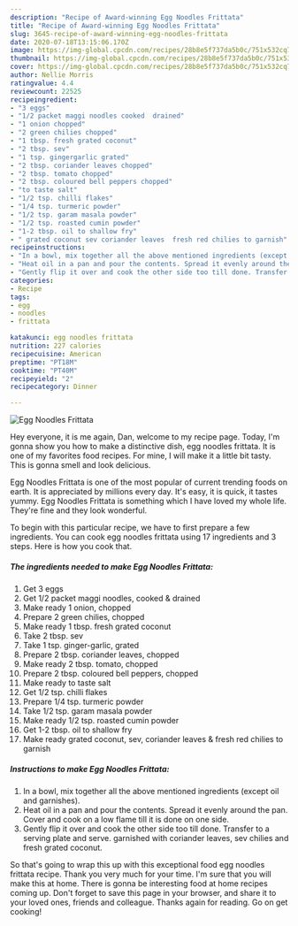 ```yaml
---
description: "Recipe of Award-winning Egg Noodles Frittata"
title: "Recipe of Award-winning Egg Noodles Frittata"
slug: 3645-recipe-of-award-winning-egg-noodles-frittata
date: 2020-07-18T13:15:06.170Z
image: https://img-global.cpcdn.com/recipes/28b8e5f737da5b0c/751x532cq70/egg-noodles-frittata-recipe-main-photo.jpg
thumbnail: https://img-global.cpcdn.com/recipes/28b8e5f737da5b0c/751x532cq70/egg-noodles-frittata-recipe-main-photo.jpg
cover: https://img-global.cpcdn.com/recipes/28b8e5f737da5b0c/751x532cq70/egg-noodles-frittata-recipe-main-photo.jpg
author: Nellie Morris
ratingvalue: 4.4
reviewcount: 22525
recipeingredient:
- "3 eggs"
- "1/2 packet maggi noodles cooked  drained"
- "1 onion chopped"
- "2 green chilies chopped"
- "1 tbsp. fresh grated coconut"
- "2 tbsp. sev"
- "1 tsp. gingergarlic grated"
- "2 tbsp. coriander leaves chopped"
- "2 tbsp. tomato chopped"
- "2 tbsp. coloured bell peppers chopped"
- "to taste salt"
- "1/2 tsp. chilli flakes"
- "1/4 tsp. turmeric powder"
- "1/2 tsp. garam masala powder"
- "1/2 tsp. roasted cumin powder"
- "1-2 tbsp. oil to shallow fry"
- " grated coconut sev coriander leaves  fresh red chilies to garnish"
recipeinstructions:
- "In a bowl, mix together all the above mentioned ingredients (except oil and garnishes)."
- "Heat oil in a pan and pour the contents. Spread it evenly around the pan. Cover and cook on a low flame till it is done on one side."
- "Gently flip it over and cook the other side too till done. Transfer to a serving plate and serve. garnished with coriander leaves, sev chilies and fresh grated coconut."
categories:
- Recipe
tags:
- egg
- noodles
- frittata

katakunci: egg noodles frittata 
nutrition: 227 calories
recipecuisine: American
preptime: "PT18M"
cooktime: "PT40M"
recipeyield: "2"
recipecategory: Dinner

---
```



![Egg Noodles Frittata](https://img-global.cpcdn.com/recipes/28b8e5f737da5b0c/751x532cq70/egg-noodles-frittata-recipe-main-photo.jpg)

Hey everyone, it is me again, Dan, welcome to my recipe page. Today, I'm gonna show you how to make a distinctive dish, egg noodles frittata. It is one of my favorites food recipes. For mine, I will make it a little bit tasty. This is gonna smell and look delicious.

Egg Noodles Frittata is one of the most popular of current trending foods on earth. It is appreciated by millions every day. It's easy, it is quick, it tastes yummy. Egg Noodles Frittata is something which I have loved my whole life. They're fine and they look wonderful.




To begin with this particular recipe, we have to first prepare a few ingredients. You can cook egg noodles frittata using 17 ingredients and 3 steps. Here is how you cook that.

<!--inarticleads1-->

##### The ingredients needed to make Egg Noodles Frittata:

1. Get 3 eggs
1. Get 1/2 packet maggi noodles, cooked &amp; drained
1. Make ready 1 onion, chopped
1. Prepare 2 green chilies, chopped
1. Make ready 1 tbsp. fresh grated coconut
1. Take 2 tbsp. sev
1. Take 1 tsp. ginger-garlic, grated
1. Prepare 2 tbsp. coriander leaves, chopped
1. Make ready 2 tbsp. tomato, chopped
1. Prepare 2 tbsp. coloured bell peppers, chopped
1. Make ready to taste salt
1. Get 1/2 tsp. chilli flakes
1. Prepare 1/4 tsp. turmeric powder
1. Take 1/2 tsp. garam masala powder
1. Make ready 1/2 tsp. roasted cumin powder
1. Get 1-2 tbsp. oil to shallow fry
1. Make ready  grated coconut, sev, coriander leaves &amp; fresh red chilies to garnish




<!--inarticleads2-->

##### Instructions to make Egg Noodles Frittata:

1. In a bowl, mix together all the above mentioned ingredients (except oil and garnishes).
1. Heat oil in a pan and pour the contents. Spread it evenly around the pan. Cover and cook on a low flame till it is done on one side.
1. Gently flip it over and cook the other side too till done. Transfer to a serving plate and serve. garnished with coriander leaves, sev chilies and fresh grated coconut.




So that's going to wrap this up with this exceptional food egg noodles frittata recipe. Thank you very much for your time. I'm sure that you will make this at home. There is gonna be interesting food at home recipes coming up. Don't forget to save this page in your browser, and share it to your loved ones, friends and colleague. Thanks again for reading. Go on get cooking!
